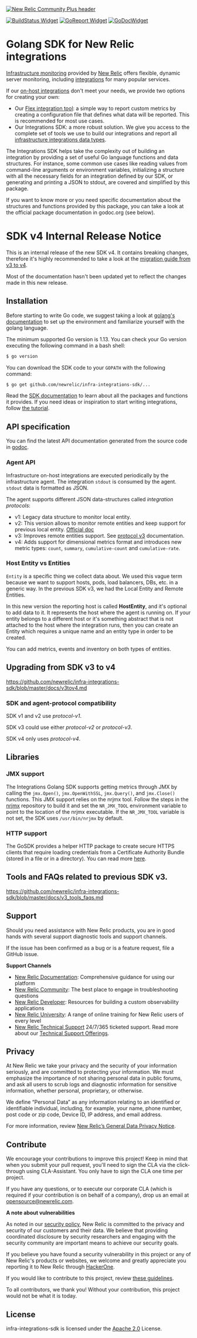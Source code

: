 [![New Relic Community Plus header](https://raw.githubusercontent.com/newrelic/open-source-office/master/examples/categories/images/Community_Plus.png)](https://opensource.newrelic.com/oss-category/#community-plus)

[![BuildStatus Widget]][BuildStatus Result]
[![GoReport Widget]][GoReport Status]
[![GoDocWidget]][GoDocReference]

[BuildStatus Result]: https://travis-ci.org/newrelic/infra-integrations-sdk
[BuildStatus Widget]: https://travis-ci.org/newrelic/infra-integrations-sdk.svg?branch=master

[GoReport Status]: https://goreportcard.com/report/github.com/newrelic/infra-integrations-sdk
[GoReport Widget]: https://goreportcard.com/badge/github.com/newrelic/infra-integrations-sdk

[GoDocReference]: https://godoc.org/github.com/newrelic/infra-integrations-sdk
[GoDocWidget]: https://godoc.org/github.com/newrelic/infra-integrations-sdk?status.svg

# Golang SDK for New Relic integrations

[Infrastructure monitoring](https://docs.newrelic.com/docs/infrastructure) provided by [New Relic](http://www.newrelic.com) offers flexible, dynamic server monitoring, including [integrations](https://docs.newrelic.com/docs/integrations/new-relic-integrations/get-started/introduction-infrastructure-integrations) for many popular services.

If our [on-host integrations](https://docs.newrelic.com/docs/integrations/host-integrations/getting-started/introduction-host-integrations) don't meet your needs, we provide two options for creating your own:

* Our [Flex integration tool](https://docs.newrelic.com/docs/integrations/host-integrations/host-integrations-list/flex-integration-tool-build-your-own-integration): a simple way to report custom metrics by creating a configuration file that defines what data will be reported. This is recommended for most use cases.
* Our Integrations SDK: a more robust solution. We give you access to the complete set of tools we use to build our integrations and report all [infrastructure integrations data types](https://docs.newrelic.com/docs/integrations/new-relic-integrations/get-started/introduction-infrastructure-integrations#data-types).

The Integrations SDK helps take the complexity out of building an integration by providing a set of useful Go language functions and data structures. For instance, some common use cases like reading values from command-line arguments or environment variables, initializing a structure with all the necessary fields for an integration defined by our SDK, or generating and printing a JSON to stdout, are covered and simplified by this package.

If you want to know more or you need specific documentation about the structures and functions provided by this package, you can take a look at the official package documentation in godoc.org (see below).

# SDK v4 Internal Release Notice

This is an internal release of the new SDK v4. It contains breaking changes, therefore it's highly recommended to take
a look at the [migration guide from v3 to v4](#upgrading-from-SDK-v3-to-v4).

Most of the documentation hasn't been updated yet to reflect the changes made in this new release.

## Installation

Before starting to write Go code, we suggest taking a look at [golang's documentation](https://golang.org/doc/code.html) to set up the environment and familiarize yourself with the golang language.

The minimum supported Go version is 1.13. You can check your Go version executing the following command in a bash shell:

```bash
$ go version
```

You can download the SDK code to your `GOPATH` with the following command:

```bash
$ go get github.com/newrelic/infra-integrations-sdk/...
```

Read the [SDK documentation](docs/README.md) to learn about all the packages and functions it provides. If you need ideas or inspiration to start writing integrations, follow [the tutorial](docs/tutorial.md).

## API specification

You can find the latest API documentation generated from the source code in [godoc](https://godoc.org/github.com/newrelic/infra-integrations-sdk).

### Agent API

Infrastructure on-host integrations are executed periodically by the infrastructure agent. The integration `stdout` is consumed by the agent. `stdout` data is formatted as JSON.

The agent supports different JSON data-structures called *integration protocols*:

* v1: Legacy data structure to monitor local entity.
* v2: This version allows to monitor remote entities and keep support for previous local entity. [Official doc](https://docs.newrelic.com/docs/integrations/integrations-sdk/file-specifications/integration-executable-file-specifications)
* v3: Improves remote entities support. See [protocol v3](docs/protocol-v3.md) documentation.
* v4: Adds support for dimensional metrics format and introduces new metric types: `count`, `summary`, `cumulative-count`
 and `cumulative-rate`.

### Host Entity vs Entities

`Entity` is a specific thing we collect data about. We used this vague term because we want to support hosts, pods, load
 balancers, DBs, etc. in a generic way. In the previous SDK v3, we had the Local Entity and Remote Entities.

In this new version the reporting host is called **HostEntity**, and it's optional to add data to it. It represents the
host where the agent is running on. If your entity belongs to a different host or it's something abstract that is
not attached to the host where the integration runs, then you can create an Entity which requires a unique name and
an entity type in order to be created.

You can add metrics, events and inventory on both types of entities.

## Upgrading from SDK v3 to v4

https://github.com/newrelic/infra-integrations-sdk/blob/master/docs/v3tov4.md

### SDK and agent-protocol compatibility

SDK v1 and v2 use *protocol-v1*.

SDK v3 could use either *protocol-v2* or *protocol-v3*.

SDK v4 only uses *protocol-v4*.

## Libraries

### JMX support

The Integrations Golang SDK supports getting metrics through JMX by calling the `jmx.Open()`, `jmx.OpenWithSSL`, `jmx.Query()`, and `jmx.Close()` functions. This JMX support relies
on the nrjmx tool. Follow the steps in the [nrjmx](https://github.com/newrelic/nrjmx) repository to build it and set the `NR_JMX_TOOL` environment variable to point to the location of the nrjmx
executable. If the `NR_JMX_TOOL` variable is not set, the SDK uses `/usr/bin/nrjmx` by default.

### HTTP support

The GoSDK provides a helper HTTP package to create secure HTTPS clients that require loading credentials from a Certificate Authority Bundle (stored in a file or in a directory). You can read more [here](https://github.com/newrelic/infra-integrations-sdk/blob/master/docs/toolset/http.md).

## Tools and FAQs related to previous SDK v3.

https://github.com/newrelic/infra-integrations-sdk/blob/master/docs/v3_tools_faqs.md

## Support

Should you need assistance with New Relic products, you are in good hands with several support diagnostic tools and support channels.

If the issue has been confirmed as a bug or is a feature request, file a GitHub issue.

**Support Channels**

* [New Relic Documentation](https://docs.newrelic.com): Comprehensive guidance for using our platform
* [New Relic Community](https://discuss.newrelic.com): The best place to engage in troubleshooting questions
* [New Relic Developer](https://developer.newrelic.com/): Resources for building a custom observability applications
* [New Relic University](https://learn.newrelic.com/): A range of online training for New Relic users of every level
* [New Relic Technical Support](https://support.newrelic.com/) 24/7/365 ticketed support. Read more about our [Technical Support Offerings](https://docs.newrelic.com/docs/licenses/license-information/general-usage-licenses/support-plan).

## Privacy

At New Relic we take your privacy and the security of your information seriously, and are committed to protecting your information. We must emphasize the importance of not sharing personal data in public forums, and ask all users to scrub logs and diagnostic information for sensitive information, whether personal, proprietary, or otherwise.

We define “Personal Data” as any information relating to an identified or identifiable individual, including, for example, your name, phone number, post code or zip code, Device ID, IP address, and email address.

For more information, review [New Relic’s General Data Privacy Notice](https://newrelic.com/termsandconditions/privacy).

## Contribute

We encourage your contributions to improve this project! Keep in mind that when you submit your pull request, you'll need to sign the CLA via the click-through using CLA-Assistant. You only have to sign the CLA one time per project.

If you have any questions, or to execute our corporate CLA (which is required if your contribution is on behalf of a company), drop us an email at opensource@newrelic.com.

**A note about vulnerabilities**

As noted in our [security policy](../../security/policy), New Relic is committed to the privacy and security of our customers and their data. We believe that providing coordinated disclosure by security researchers and engaging with the security community are important means to achieve our security goals.

If you believe you have found a security vulnerability in this project or any of New Relic's products or websites, we welcome and greatly appreciate you reporting it to New Relic through [HackerOne](https://hackerone.com/newrelic).

If you would like to contribute to this project, review [these guidelines](./CONTRIBUTING.md).

To all contributors, we thank you!  Without your contribution, this project would not be what it is today.

## License

infra-integrations-sdk is licensed under the [Apache 2.0](http://apache.org/licenses/LICENSE-2.0.txt) License.
